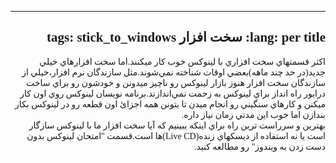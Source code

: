 <!DOCTYPE HTML PUBLIC "-//W3C//DTD HTML 4.01 Transitional//EN">
<html style="direction: rtl;" lang="fa">
<head>
  <meta content="text/html;charset=UTF-8" http-equiv="Content-Type">
</head>
  

<body>
<div style="font-family: Tahoma;" id="corps">

---
lang: per
title: سخت افزار
tags: stick_to_windows
---
اكثر قسمتهاي سخت افزاري با لينوكس خوب كار ميكنند.اما سخت افزارهاي خيلي
جديد(در حد چند ماهه)بعضي اوقات شناخته نمي&zwnj;شوند.مثل سازندگان نرم
افزار،خيلي از سازندگان سخت افزار هنوز بازار لينوكس رو ناچيز ميدونن و
خودشون رو براي ساخت درايور راه انداز براي لينوكس به زحمت
نمي&zwnj;اندازند.برنامه نويسان لينوكس روي اون كار ميكنن و كارهاي سنگيني
رو انجام ميدن تا بتونن همه اجزائ اون قطعه رو در لينوكس بكار بندازن اما
خوب اين مدتي زمان نياز داره.<br />
بهترين و سرراست ترين راه براي اينكه ببينيم كه آيا سخت افزار ما با
لينوكس سازگار است يا نه استفاده از ديسكهاي زنده(Live CD)ها است.قسمت
"امتحان لينوكس بدون دست زدن به ويندوز" رو مطالعه كنيد.




